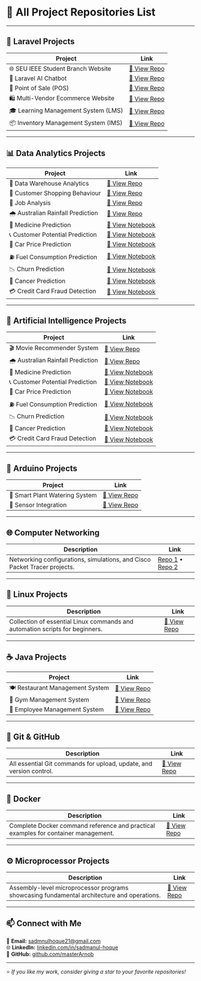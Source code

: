 # 🚀 All Project Repositories List

---

## 🧠 Laravel Projects
| Project | Link |
|----------|------|
| 🌐 SEU IEEE Student Branch Website | [🔗 View Repo](https://github.com/masterArnob/SEU-IEEE-SB) |
| 🤖 Laravel AI Chatbot | [🔗 View Repo](https://github.com/masterArnob/laravel-ai-chatbot) |
| 🏪 Point of Sale (POS) | [🔗 View Repo](https://github.com/masterArnob/point-of-sale-system) |
| 🛍️ Multi-Vendor Ecommerce Website | [🔗 View Repo](https://github.com/masterArnob/Multi-Vendor-Ecommerce-Website-Using-Laravel-12) |
| 🎓 Learning Management System (LMS) | [🔗 View Repo](https://github.com/masterArnob/LMS) |
| 📦 Inventory Management System (IMS) | [🔗 View Repo](https://github.com/masterArnob/e5) |

---

## 📊 Data Analytics Projects
| Project | Link |
|----------|------|
| 🧱 Data Warehouse Analytics | [🔗 View Repo](https://github.com/masterArnob/Data-Analyst-Sql-Project) |
| 🛒 Customer Shopping Behaviour | [🔗 View Repo](https://github.com/masterArnob/Customer-Shopping-Behaviour-Analysis) |
| 💼 Job Analysis | [🔗 View Repo](https://github.com/masterArnob/Sql-Data-Analysis) |
| 🌧️ Australian Rainfall Prediction | [🔗 View Repo](https://github.com/masterArnob/Australian-Rain-Fall-Analysis-and-Prediction-using-Machine-Learning) |
| 💊 Medicine Prediction | [🔗 View Notebook](https://github.com/masterArnob/IBM-Machine-Learning-with-Python/blob/main/Decision%20Tree/Drug%20Predction%20using%20Decision%20Tree.ipynb) |
| 📞 Customer Potential Prediction | [🔗 View Notebook](https://github.com/masterArnob/IBM-Machine-Learning-with-Python/blob/main/K%20Nearest%20Neighbour%20KNN/Telephone%20Customer%20Analysis%20using%20KNN.ipynb) |
| 🚗 Car Price Prediction | [🔗 View Notebook](https://github.com/masterArnob/IBM-Machine-Learning-with-Python/blob/main/Linear_Regression/Car%20Price%20Prediction%20using%20Linear%20Regression.ipynb) |
| ⛽ Fuel Consumption Prediction | [🔗 View Notebook](https://github.com/masterArnob/IBM-Machine-Learning-with-Python/blob/main/Linear_Regression/Fuel_Consumption%20using%20Multi%20Varable%20Linear%20Regression.ipynb) |
| 📉 Churn Prediction | [🔗 View Notebook](https://github.com/masterArnob/IBM-Machine-Learning-with-Python/blob/main/Logistic%20Regression/Churn%20Prediction%20using%20Logistic%20Regression.ipynb) |
| 🧬 Cancer Prediction | [🔗 View Notebook](https://github.com/masterArnob/IBM-Machine-Learning-with-Python/blob/main/SVM/Cancer%20Predction%20using%20SVM.ipynb) |
| 💳 Credit Card Fraud Detection | [🔗 View Notebook](https://github.com/masterArnob/IBM-Machine-Learning-with-Python/blob/main/SVM/Credit%20Card%20Fraud%20Detection%20Using%20SVM%20and%20Decision%20Tree.ipynb) |

---

## 🤖 Artificial Intelligence Projects
| Project | Link |
|----------|------|
| 🎬 Movie Recommender System | [🔗 View Repo](https://github.com/masterArnob/Movie-Recommender-System) |
| 🌧️ Australian Rainfall Prediction | [🔗 View Repo](https://github.com/masterArnob/Australian-Rain-Fall-Analysis-and-Prediction-using-Machine-Learning) |
| 💊 Medicine Prediction | [🔗 View Notebook](https://github.com/masterArnob/IBM-Machine-Learning-with-Python/blob/main/Decision%20Tree/Drug%20Predction%20using%20Decision%20Tree.ipynb) |
| 📞 Customer Potential Prediction | [🔗 View Notebook](https://github.com/masterArnob/IBM-Machine-Learning-with-Python/blob/main/K%20Nearest%20Neighbour%20KNN/Telephone%20Customer%20Analysis%20using%20KNN.ipynb) |
| 🚗 Car Price Prediction | [🔗 View Notebook](https://github.com/masterArnob/IBM-Machine-Learning-with-Python/blob/main/Linear_Regression/Car%20Price%20Prediction%20using%20Linear%20Regression.ipynb) |
| ⛽ Fuel Consumption Prediction | [🔗 View Notebook](https://github.com/masterArnob/IBM-Machine-Learning-with-Python/blob/main/Linear_Regression/Fuel_Consumption%20using%20Multi%20Varable%20Linear%20Regression.ipynb) |
| 📉 Churn Prediction | [🔗 View Notebook](https://github.com/masterArnob/IBM-Machine-Learning-with-Python/blob/main/Logistic%20Regression/Churn%20Prediction%20using%20Logistic%20Regression.ipynb) |
| 🧬 Cancer Prediction | [🔗 View Notebook](https://github.com/masterArnob/IBM-Machine-Learning-with-Python/blob/main/SVM/Cancer%20Predction%20using%20SVM.ipynb) |
| 💳 Credit Card Fraud Detection | [🔗 View Notebook](https://github.com/masterArnob/IBM-Machine-Learning-with-Python/blob/main/SVM/Credit%20Card%20Fraud%20Detection%20Using%20SVM%20and%20Decision%20Tree.ipynb) |

---

## 🔌 Arduino Projects
| Project | Link |
|----------|------|
| 🌿 Smart Plant Watering System | [🔗 View Repo](https://github.com/masterArnob/Smart-Plant-Watering-System-Using-Ardunio) |
| 🔧 Sensor Integration | [🔗 View Repo](https://github.com/masterArnob/Embedded-System-Ardunio) |

---

## 🌐 Computer Networking
| Description | Link |
|--------------|------|
| Networking configurations, simulations, and Cisco Packet Tracer projects. | [Repo 1](https://github.com/masterArnob/Computer-Networking) • [Repo 2](https://github.com/masterArnob/Networking-Cisco-Packet-Tracer) |

---

## 🐧 Linux Projects
| Description | Link |
|--------------|------|
| Collection of essential Linux commands and automation scripts for beginners. | [🔗 View Repo](https://github.com/masterArnob/Linux-Commands) |

---

## ☕ Java Projects
| Project | Link |
|----------|------|
| 🍽️ Restaurant Management System | [🔗 View Repo](https://github.com/masterArnob/Restaurant-Management-System) |
| 💪 Gym Management System | [🔗 View Repo](https://github.com/masterArnob/Gym-Management-System) |
| 👔 Employee Management System | [🔗 View Repo](https://github.com/masterArnob/Employee_Management_System) |

---

## 🧭 Git & GitHub
| Description | Link |
|--------------|------|
| All essential Git commands for upload, update, and version control. | [🔗 View Repo](https://github.com/masterArnob/Git-Upload-and-Update-commands) |

---

## 🐳 Docker
| Description | Link |
|--------------|------|
| Complete Docker command reference and practical examples for container management. | [🔗 View Repo](https://github.com/masterArnob/Docker/blob/main/README.md) |

---

## ⚙️ Microprocessor Projects
| Description | Link |
|--------------|------|
| Assembly-level microprocessor programs showcasing fundamental architecture and operations. | [🔗 View Repo](https://github.com/masterArnob/Microprocessor-Assembly-Code) |

---

## 📫 Connect with Me
📧 **Email:** sadmnulhoque21@gmail.com  
🌐 **LinkedIn:** [linkedin.com/in/sadmanul-hoque](https://www.linkedin.com/in/sadmanul-hoque/)  
💾 **GitHub:** [github.com/masterArnob](https://github.com/masterArnob)

---

⭐ *If you like my work, consider giving a star to your favorite repositories!*
